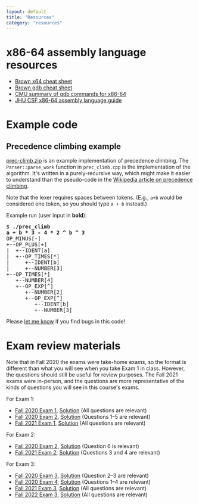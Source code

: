 ```yaml
---
layout: default
title: "Resources"
category: "resources"
---
```


# x86-64 assembly language resources

* [Brown x64 cheat sheet](https://cs.brown.edu/courses/cs033/docs/guides/x64_cheatsheet.pdf)
* [Brown gdb cheat sheet](https://cs.brown.edu/courses/cs033/docs/guides/gdb.pdf)
* [CMU summary of gdb commands for x86-64](http://csapp.cs.cmu.edu/3e/docs/gdbnotes-x86-64.pdf)
* [JHU CSF x86-64 assembly language guide](https://jhucsf.github.io/csfdocs/assembly-tips-v0.1.1.pdf)

# Example code

## Precedence climbing example

[prec-climb.zip](resources/prec-climb.zip) is an example implementation of precedence
climbing. The `Parser::parse_work` function in `prec_climb.cpp` is the implementation
of the algorithm. It's written in a purely-recursive way, which might make it easier
to understand than the pseudo-code in the
[Wikipedia article on precedence climbing](https://en.wikipedia.org/wiki/Operator-precedence_parser).

Note that the lexer requires spaces between tokens. (E.g., `a+b` would be considered one
token, so you should type `a + b` instead.)

Example run (user input in **bold**):

<div class='highlighter-rouge'><pre>
$ <b>./prec_climb</b>
<b>a + b * 3 - 4 * 2 ^ b ^ 3</b>
OP_MINUS[-]
+--OP_PLUS[+]
|  +--IDENT[a]
|  +--OP_TIMES[*]
|     +--IDENT[b]
|     +--NUMBER[3]
+--OP_TIMES[*]
   +--NUMBER[4]
   +--OP_EXP[^]
      +--NUMBER[2]
      +--OP_EXP[^]
         +--IDENT[b]
         +--NUMBER[3]
</pre></div>

Please [let me know](mailto:daveho@cs.jhu.edu) if you find bugs in this code!

# Exam review materials

Note that in Fall 2020 the exams were take-home exams, so the format is
different than what you will see when you take Exam 1 in class.
However, the questions should still be useful for review purposes.
The Fall 2021 exams were in-person, and the questions are more representative
of the kinds of questions you will see in this course's exams.

For Exam 1:

* [Fall 2020 Exam 1](resources/exam01-628.pdf), [Solution](resources/exam01_soln.pdf) (All questions are relevant)
* [Fall 2020 Exam 2](resources/exam02-628.pdf), [Solution](resources/exam02_soln.pdf) (Questions 1–5 are relevant)
* [Fall 2021 Exam 1](resources/exam01-fall2021.pdf), [Solution](resources/exam01-fall2021-solution.pdf) (All questions are relevant)

For Exam 2:

* [Fall 2020 Exam 2](resources/exam02-628.pdf), [Solution](resources/exam02_soln.pdf) (Question 6 is relevant)
* [Fall 2021 Exam 2](resources/exam02-fall2021.pdf), [Solution](resources/exam02-fall2021-solution.pdf) (Questions 3 and 4 are relevant)

<!--
We're not actually covering attribute grammars any more.

* [Fall 2020 Exam 3](resources/exam03-628.pdf), [Solution](resources/exam03_soln.pdf) (Question 1 is relevant)
-->

For Exam 3:

* [Fall 2020 Exam 3](resources/exam03-628.pdf), [Solution](resources/exam03_soln.pdf) (Question 2–3 are relevant)
* [Fall 2020 Exam 4](resources/exam04-628.pdf), [Solution](resources/exam04_soln.pdf) (Questions 1–4 are relevant)
* [Fall 2021 Exam 3](resources/exam03-fall2021.pdf), [Solution](resources/exam03-fall2021-solution.pdf) (All questions are relevant)
* [Fall 2022 Exam 3](resources/exam03-fall2022.pdf), [Solution](resources/exam03-fall2022-solution.pdf) (All questions are relevant)
